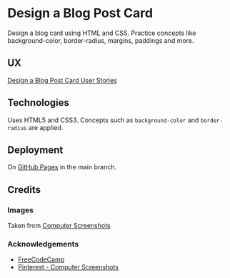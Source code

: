 # Design a Blog Post Card

Design a blog card using HTML and CSS.  Practice concepts like background-color, border-radius, margins, paddings and more.

## UX

[Design a Blog Post Card User Stories](https://www.freecodecamp.org/learn/full-stack-developer/lab-blog-post-card/lab-blog-post-card)

## Technologies

Uses HTML5 and CSS3.  Concepts such as `background-color` and `border-radius` are applied.

## Deployment

On [GitHub Pages](https://derektypist.github.io/design-a-blog-post-card) in the main branch.

## Credits

### Images

Taken from [Computer Screenshots](https://www.pinterest.co.uk/derekthesec/computer-screenshots)

### Acknowledgements

- [FreeCodeCamp](https://www.freecodecamp.org)
- [Pinterest - Computer Screenshots](https://uk.pinterest.com/derekthesec/computer-screenshots)

